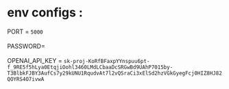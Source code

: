 # env configs :

PORT = `5000`
<br>
<br>
PASSWORD=
<br>
<br>
OPENAI_API_KEY = `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`
